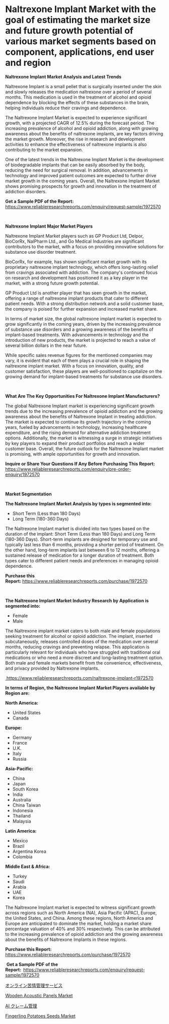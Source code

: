 <p><h1>Naltrexone Implant Market with the goal of estimating the market size and future growth potential of various market segments based on component, applications, end user and region</h1></p><p><strong>Naltrexone Implant Market Analysis and Latest Trends</strong></p>
<p><p>Naltrexone Implant is a small pellet that is surgically inserted under the skin and slowly releases the medication naltrexone over a period of several months. This medication is used in the treatment of alcohol and opioid dependence by blocking the effects of these substances in the brain, helping individuals reduce their cravings and dependence.</p><p>The Naltrexone Implant Market is expected to experience significant growth, with a projected CAGR of 12.5% during the forecast period. The increasing prevalence of alcohol and opioid addiction, along with growing awareness about the benefits of naltrexone implants, are key factors driving the market growth. Moreover, the rise in research and development activities to enhance the effectiveness of naltrexone implants is also contributing to the market expansion.</p><p>One of the latest trends in the Naltrexone Implant Market is the development of biodegradable implants that can be easily absorbed by the body, reducing the need for surgical removal. In addition, advancements in technology and improved patient outcomes are expected to further drive market growth in the coming years. Overall, the Naltrexone Implant Market shows promising prospects for growth and innovation in the treatment of addiction disorders.</p></p>
<p><strong>Get a Sample PDF of the Report:&nbsp;</strong> <a href="https://www.reliableresearchreports.com/enquiry/request-sample/1972570">https://www.reliableresearchreports.com/enquiry/request-sample/1972570</a></p>
<p>&nbsp;</p>
<p><strong>Naltrexone Implant Major Market Players</strong></p>
<p><p>Naltrexone Implant Market players such as GP Product Ltd, Delpor, BioCorRx, NalPharm Ltd., and Go Medical Industries are significant contributors to the market, with a focus on providing innovative solutions for substance use disorder treatment.</p><p>BioCorRx, for example, has shown significant market growth with its proprietary naltrexone implant technology, which offers long-lasting relief from cravings associated with addiction. The company's continued focus on research and development has positioned it as a key player in the market, with a strong future growth potential.</p><p>GP Product Ltd is another player that has seen growth in the market, offering a range of naltrexone implant products that cater to different patient needs. With a strong distribution network and a solid customer base, the company is poised for further expansion and increased market share.</p><p>In terms of market size, the global naltrexone implant market is expected to grow significantly in the coming years, driven by the increasing prevalence of substance use disorders and a growing awareness of the benefits of implant-based treatments. With advancements in technology and the introduction of new products, the market is projected to reach a value of several billion dollars in the near future.</p><p>While specific sales revenue figures for the mentioned companies may vary, it is evident that each of them plays a crucial role in shaping the naltrexone implant market. With a focus on innovation, quality, and customer satisfaction, these players are well-positioned to capitalize on the growing demand for implant-based treatments for substance use disorders.</p></p>
<p>&nbsp;</p>
<p><strong>What Are The Key Opportunities For Naltrexone Implant Manufacturers?</strong></p>
<p><p>The global Naltrexone Implant market is experiencing significant growth trends due to the increasing prevalence of opioid addiction and the growing awareness about the benefits of Naltrexone Implant in treating addiction. The market is expected to continue its growth trajectory in the coming years, fueled by advancements in technology, increasing healthcare expenditure, and the rising demand for alternative addiction treatment options. Additionally, the market is witnessing a surge in strategic initiatives by key players to expand their product portfolios and reach a wider customer base. Overall, the future outlook for the Naltrexone Implant market is promising, with ample opportunities for growth and innovation.</p></p>
<p><strong>Inquire or Share Your Questions If Any Before Purchasing This Report:</strong> <a href="https://www.reliableresearchreports.com/enquiry/pre-order-enquiry/1972570">https://www.reliableresearchreports.com/enquiry/pre-order-enquiry/1972570</a></p>
<p>&nbsp;</p>
<p><strong>Market Segmentation</strong></p>
<p><strong>The Naltrexone Implant Market Analysis by types is segmented into:</strong></p>
<p><ul><li>Short Term (Less than 180 Days)</li><li>Long Term (180-360 Days)</li></ul></p>
<p><p>The Naltrexone Implant market is divided into two types based on the duration of the implant: Short Term (Less than 180 Days) and Long Term (180-360 Days). Short-term implants are designed for temporary use and typically last less than 6 months, providing a shorter period of treatment. On the other hand, long-term implants last between 6 to 12 months, offering a sustained release of medication for a longer duration of treatment. Both types cater to different patient needs and preferences in managing opioid dependence.</p></p>
<p><strong>Purchase this Report:&nbsp;</strong><a href="https://www.reliableresearchreports.com/purchase/1972570">https://www.reliableresearchreports.com/purchase/1972570</a></p>
<p>&nbsp;</p>
<p><strong>The Naltrexone Implant Market Industry Research by Application is segmented into:</strong></p>
<p><ul><li>Female</li><li>Male</li></ul></p>
<p><p>The Naltrexone implant market caters to both male and female populations seeking treatment for alcohol or opioid addiction. The implant, inserted subcutaneously, releases controlled doses of the medication over several months, reducing cravings and preventing relapse. This application is particularly relevant for individuals who have struggled with traditional oral medications or who need a more discreet and long-lasting treatment option. Both male and female markets benefit from the convenience, effectiveness, and privacy provided by Naltrexone implants.</p></p>
<p><a href="https://www.reliableresearchreports.com/naltrexone-implant-r1972570">&nbsp;https://www.reliableresearchreports.com/naltrexone-implant-r1972570</a></p>
<p><strong>In terms of Region, the Naltrexone Implant Market Players available by Region are:</strong></p>
<p>
    <p> <strong> North America: </strong>
        <ul>
            <li>United States</li>
            <li>Canada</li>
        </ul>
        </p> 
    <p> <strong> Europe: </strong>
        <ul>
            <li>Germany</li>
            <li>France</li>
            <li>U.K.</li>
            <li>Italy</li>
            <li>Russia</li>
        </ul>
        </p> 
    <p> <strong> Asia-Pacific: </strong>
        <ul>
            <li>China</li>
            <li>Japan</li>
            <li>South Korea</li>
            <li>India</li>
            <li>Australia</li>
            <li>China Taiwan</li>
            <li>Indonesia</li>
            <li>Thailand</li>
            <li>Malaysia</li>
        </ul>
        </p> 
    <p> <strong> Latin America: </strong>
        <ul>
            <li>Mexico</li>
            <li>Brazil</li>
            <li>Argentina Korea</li>
            <li>Colombia</li>
        </ul>
        </p> 
    <p> <strong> Middle East & Africa: </strong>
        <ul>
            <li>Turkey</li>
            <li>Saudi</li>
            <li>Arabia</li>
            <li>UAE</li>
            <li>Korea</li>
        </ul>
    </p>
    </p>
<p><p>The Naltrexone Implant market is expected to witness significant growth across regions such as North America (NA), Asia Pacific (APAC), Europe, the United States, and China. Among these regions, North America and Europe are anticipated to dominate the market, holding a market share percentage valuation of 40% and 30% respectively. This can be attributed to the increasing prevalence of opioid addiction and the growing awareness about the benefits of Naltrexone Implants in these regions.</p></p>
<p><strong>Purchase this Report: </strong><a href="https://www.reliableresearchreports.com/purchase/1972570">https://www.reliableresearchreports.com/purchase/1972570</a></p>
<p>&nbsp;<strong>Get a Sample PDF of the Report:&nbsp;&nbsp;</strong><a href="https://www.reliableresearchreports.com/enquiry/request-sample/1972570">https://www.reliableresearchreports.com/enquiry/request-sample/1972570</a></p>
<p><strong></strong></p>
<p><p><a href="https://github.com/VinceMarvin1/Market-Research-Report-List-2/blob/main/5878889178535.md">オンライン苦情管理サービス</a></p><p><a href="https://github.com/timeliteaut/Market-Research-Report-List-3/blob/main/wooden-acoustic-panels-market.md">Wooden Acoustic Panels Market</a></p><p><a href="https://github.com/DayanaRunolfsdottir/Market-Research-Report-List-1/blob/main/9028902178536.md">AI クレーム管理</a></p><p><a href="https://github.com/seekum/Market-Research-Report-List-3/blob/main/fingerling-potatoes-seeds-market.md">Fingerling Potatoes Seeds Market</a></p></p>